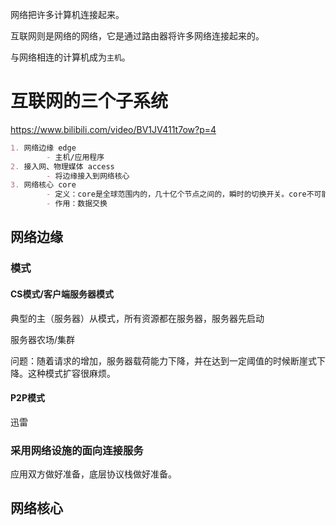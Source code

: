 

网络把许多计算机连接起来。

互联网则是网络的网络，它是通过路由器将许多网络连接起来的。

与网络相连的计算机成为`主机`。





# 互联网的三个子系统

https://www.bilibili.com/video/BV1JV411t7ow?p=4

```markdown
1. 网络边缘 edge
		- 主机/应用程序
2. 接入网、物理媒体 access
		- 将边缘接入到网络核心
3. 网络核心 core
		- 定义：core是全球范围内的，几十亿个节点之间的，瞬时的切换开关。core不可能只有1个，而是由一堆小的路由器交换机、连接的链路锁组成的分布式系统
		- 作用：数据交换
```

## 网络边缘

### 模式

#### CS模式/客户端服务器模式

典型的主（服务器）从模式，所有资源都在服务器，服务器先启动



服务器农场/集群

问题：随着请求的增加，服务器载荷能力下降，并在达到一定阈值的时候断崖式下降。这种模式扩容很麻烦。



#### P2P模式

迅雷



### 采用网络设施的面向连接服务

应用双方做好准备，底层协议栈做好准备。



## 网络核心